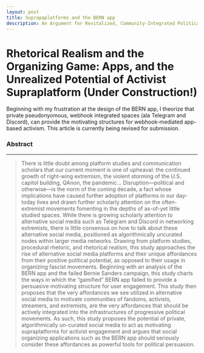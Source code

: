 ```yaml
---
layout: post
title: Suprapaplatforms and the BERN app
description: An Argument for Revitalized, Community-Integrated Political Organizing Apps.
---
```


Rhetorical Realism and the Organizing Game: Apps, and the Unrealized Potential of Activist Supraplatform (Under Construction!)
============

Beginning with my frustration at the design of the BERN app, I theorize that private pseudonyomous, webhook integrated spaces (ala Telegram and Discord), can provide the motivating structures for webhook-mediated app-based activism. This article is currently being revised for submission.

### Abstract
------------

>There is little doubt among platform studies and communication scholars that our current moment is one of upheaval: the continued growth of right-wing extremism, the violent storming of the U.S. capitol building, QAnon, the pandemic… Disruption—political and otherwise—is the norm of the coming decade, a fact whose implications have caused further adoption of platforms in our day-today lives and drawn further scholarly attention on the often-extremist movements fomenting in the depths of as-of-yet little studied spaces. While there is growing scholarly attention to alternative social media such as Telegram and Discord in networking extremists, there is little consensus on how to talk about these alternative social media, positioned as algorithmically uncurated nodes within larger media networks. Drawing from platform studies, procedural rhetoric, and rhetorical realism, this study approaches the rise of alternative social media platforms and their unique affordances from their positive political potential, as opposed to their usage in organizing fascist movements.  Beginning with an analysis of the BERN app and the failed Bernie Sanders campaign, this study charts the ways in which the “gamified” BERN app failed to provide a persuasive motivating structure for user engagement. This study then proposes that the very affordances we see utilized in alternative social media to motivate communities of fandoms, activists, streamers, and extremists, are the very affordances that should be actively integrated into the infrastructures of progressive political movements.  As such, this study proposes the potential of private, algorithmically un-curated social media to act as motivating supraplatforms for activist engagement and argues that social organizing applications such as the BERN app should seriously consider these affordances as powerful tools for political persuasion. 

